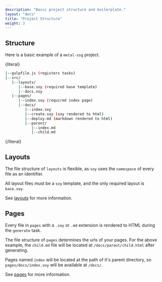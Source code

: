 ```yaml
---
description: "Basic project structure and boilerplate."
layout: "docs"
title: "Project Structure"
weight: 3
---
```


<article id="structure">

## Structure

Here is a basic example of a `metal-ssg` project.

{literal}

```bash
|--gulpfile.js (registers tasks)
|--src/
   |--layouts/
      |--base.soy (required base template)
      |--docs.soy
   |--pages/
      |--index.soy (required index page)
      |--docs/
         |--index.soy
         |--create.soy (soy rendered to html)
         |--deploy.md (markdown rendered to html)
         |--parent/
            |--index.md
            |--child.md
```

{/literal}

</article>

<article id="layouts">

## Layouts

The file structure of `layouts` is flexible, as `soy` uses the `namespace` of
every file as an identifier.

All layout files must be a `soy` template, and the only required layout is
`base.soy`.

See [layouts](/docs/layouts.html) for more information.

</article>

<article id="pages">

## Pages

Every file in `pages` with a `.soy` or `.md` extension is rendered to HTML
during the `generate` task.

The file structure of `pages` determines the urls of your pages. For the above
example, the `child.md` file will be located at `/docs/parent/child.html` after
generating.

Pages named `index` will be located at the path of it's parent directory,
so `pages/docs/index.soy` will be available at `/docs/`.

See [pages](/docs/pages.html) for more information.

</article>
